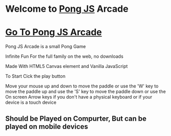 # Welcome to [Pong JS](https://imagineeeinc.github.io/pongjs/) Arcade

# [Go To Pong JS Arcade](https://imagineeeinc.github.io/pongjs/app/)

Pong JS Arcade is a small Pong Game

Infinite Fun For the full family on the web, no downloads

Made With HTML5 Canvas element and Vanilla JavaScript

To Start Cick the play button

Move your mouse up and down to move the paddle
or use the 'W' key to move the paddle up and use the 'S' key to move the paddle down
or use the On screen Arrow keys if you don't have a physical keyboard or if your device is a touch device

## Should be Played on Compurter, But can be played on mobile devices
